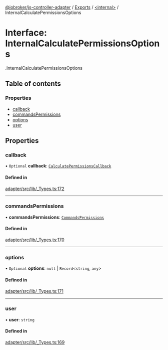 [@iobroker/js-controller-adapter](../README.md) / [Exports](../modules.md) / [<internal\>](../modules/internal_.md) / InternalCalculatePermissionsOptions

# Interface: InternalCalculatePermissionsOptions

[<internal>](../modules/internal_.md).InternalCalculatePermissionsOptions

## Table of contents

### Properties

- [callback](internal_.InternalCalculatePermissionsOptions.md#callback)
- [commandsPermissions](internal_.InternalCalculatePermissionsOptions.md#commandspermissions)
- [options](internal_.InternalCalculatePermissionsOptions.md#options)
- [user](internal_.InternalCalculatePermissionsOptions.md#user)

## Properties

### callback

• `Optional` **callback**: [`CalculatePermissionsCallback`](../modules/internal_.md#calculatepermissionscallback)

#### Defined in

[adapter/src/lib/_Types.ts:172](https://github.com/ioBroker/ioBroker.js-controller/blob/9c08dda8/packages/adapter/src/lib/_Types.ts#L172)

___

### commandsPermissions

• **commandsPermissions**: [`CommandsPermissions`](../modules/internal_.md#commandspermissions)

#### Defined in

[adapter/src/lib/_Types.ts:170](https://github.com/ioBroker/ioBroker.js-controller/blob/9c08dda8/packages/adapter/src/lib/_Types.ts#L170)

___

### options

• `Optional` **options**: ``null`` \| `Record`<`string`, `any`\>

#### Defined in

[adapter/src/lib/_Types.ts:171](https://github.com/ioBroker/ioBroker.js-controller/blob/9c08dda8/packages/adapter/src/lib/_Types.ts#L171)

___

### user

• **user**: `string`

#### Defined in

[adapter/src/lib/_Types.ts:169](https://github.com/ioBroker/ioBroker.js-controller/blob/9c08dda8/packages/adapter/src/lib/_Types.ts#L169)
